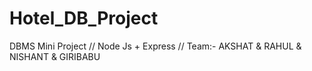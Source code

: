 # Hotel_DB_Project
DBMS Mini Project     //    Node Js + Express     //    Team:- AKSHAT &amp; RAHUL &amp; NISHANT &amp; GIRIBABU
